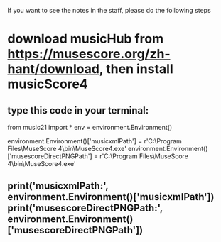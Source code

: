 If you want to see the notes in the staff, please do the following steps
# download musicHub from https://musescore.org/zh-hant/download, then install musicScore4

## type this code in your terminal:
from music21 import *
env = environment.Environment()
    
environment.Environment()['musicxmlPath'] = r'C:\Program Files\MuseScore 4\bin\MuseScore4.exe'
environment.Environment()['musescoreDirectPNGPath'] = r'C:\Program Files\MuseScore 4\bin\MuseScore4.exe'

print('musicxmlPath:', environment.Environment()['musicxmlPath'])
print('musescoreDirectPNGPath:', environment.Environment()['musescoreDirectPNGPath'])
------------------------------------------------